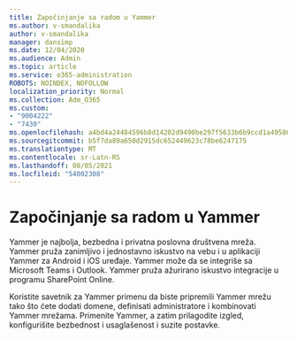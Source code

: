 ```yaml
---
title: Započinjanje sa radom u Yammer
ms.author: v-smandalika
author: v-smandalika
manager: dansimp
ms.date: 12/04/2020
ms.audience: Admin
ms.topic: article
ms.service: o365-administration
ROBOTS: NOINDEX, NOFOLLOW
localization_priority: Normal
ms.collection: Adm_O365
ms.custom:
- "9004222"
- "7430"
ms.openlocfilehash: a4bd4a24484596b8d14202d9490be297f5633b6b9ccd1a4958673b49752f77c7
ms.sourcegitcommit: b5f7da89a650d2915dc652449623c78be6247175
ms.translationtype: MT
ms.contentlocale: sr-Latn-RS
ms.lasthandoff: 08/05/2021
ms.locfileid: "54002308"
---
```

# <a name="get-started-with-yammer"></a>Započinjanje sa radom u Yammer

Yammer je najbolja, bezbedna i privatna poslovna društvena mreža. Yammer pruža zanimljivo i jednostavno iskustvo na vebu i u aplikaciji Yammer za Android i iOS uređaje. Yammer može da se integriše sa Microsoft Teams i Outlook. Yammer pruža ažurirano iskustvo integracije u programu SharePoint Online.

Koristite savetnik za Yammer primenu da biste pripremili Yammer mrežu tako što ćete dodati domene, definisati administratore i kombinovati Yammer mrežama. Primenite Yammer, a zatim prilagodite izgled, konfigurišite bezbednost i usaglašenost i suzite postavke.